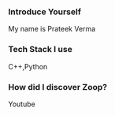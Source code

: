 ### Introduce Yourself
My name is Prateek Verma

### Tech Stack I use
C++,Python
### How did I discover Zoop?
Youtube
